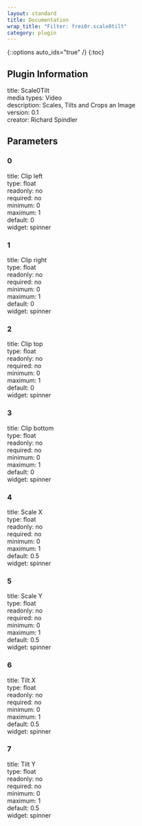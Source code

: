 ```yaml
---
layout: standard
title: Documentation
wrap_title: "Filter: frei0r.scale0tilt"
category: plugin
---
```

{::options auto_ids="true" /}
{:toc}

## Plugin Information

title: Scale0Tilt  
media types:
Video  
description: Scales, Tilts and Crops an Image  
version: 0.1  
creator: Richard Spindler  

## Parameters

### 0

title: Clip left    
type: float  
readonly: no  
required: no  
minimum: 0  
maximum: 1  
default: 0  
widget: spinner  

### 1

title: Clip right    
type: float  
readonly: no  
required: no  
minimum: 0  
maximum: 1  
default: 0  
widget: spinner  

### 2

title: Clip top    
type: float  
readonly: no  
required: no  
minimum: 0  
maximum: 1  
default: 0  
widget: spinner  

### 3

title: Clip bottom    
type: float  
readonly: no  
required: no  
minimum: 0  
maximum: 1  
default: 0  
widget: spinner  

### 4

title: Scale X    
type: float  
readonly: no  
required: no  
minimum: 0  
maximum: 1  
default: 0.5  
widget: spinner  

### 5

title: Scale Y    
type: float  
readonly: no  
required: no  
minimum: 0  
maximum: 1  
default: 0.5  
widget: spinner  

### 6

title: Tilt X    
type: float  
readonly: no  
required: no  
minimum: 0  
maximum: 1  
default: 0.5  
widget: spinner  

### 7

title: Tilt Y    
type: float  
readonly: no  
required: no  
minimum: 0  
maximum: 1  
default: 0.5  
widget: spinner  

